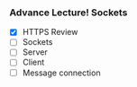 ### Advance Lecture! Sockets

- [x] HTTPS Review
- [ ] Sockets
- [ ] Server
- [ ] Client
- [ ] Message connection
